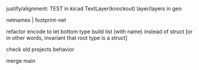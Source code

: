 justify/alignment: TEST in kicad
TextLayer(knockout)
layer/layers in geo

netnames
| footprint-net

refactor encode to let bottom type build list (with name) instead of struct
[or in other words, invariant that root type is a struct]

check old projects behavior

merge main
